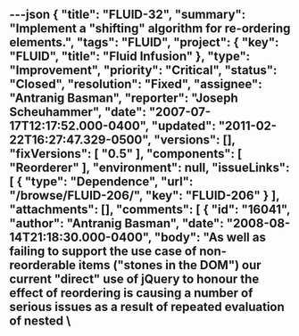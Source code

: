 ---json
{
  "title": "FLUID-32",
  "summary": "Implement a \"shifting\" algorithm for re-ordering elements.",
  "tags": "FLUID",
  "project": {
    "key": "FLUID",
    "title": "Fluid Infusion"
  },
  "type": "Improvement",
  "priority": "Critical",
  "status": "Closed",
  "resolution": "Fixed",
  "assignee": "Antranig Basman",
  "reporter": "Joseph Scheuhammer",
  "date": "2007-07-17T12:17:52.000-0400",
  "updated": "2011-02-22T16:27:47.329-0500",
  "versions": [],
  "fixVersions": [
    "0.5"
  ],
  "components": [
    "Reorderer"
  ],
  "environment": null,
  "issueLinks": [
    {
      "type": "Dependence",
      "url": "/browse/FLUID-206/",
      "key": "FLUID-206"
    }
  ],
  "attachments": [],
  "comments": [
    {
      "id": "16041",
      "author": "Antranig Basman",
      "date": "2008-08-14T21:18:30.000-0400",
      "body": "As well as failing to support the use case of non-reorderable items (\"stones in the DOM\") our current \"direct\" use of jQuery to honour the effect of reordering is causing a number of serious issues as a result of repeated evaluation of nested \\<script> blocks. A dedicated and efficient \"DOM Permutatoin Engine\" is required which manipulates the target elements directly and bypassing the jQuery DOM engine for this task.&#x20;\n\nNotice that the expected behaviour of the permutation engine in the presence of \"stones\" is documented at <http://wiki.fluidproject.org/display/fluid/Reorderer+Shift+Algorithm>\n"
    },
    {
      "id": "16043",
      "author": "Antranig Basman",
      "date": "2008-09-07T18:01:45.000-0400",
      "body": "Drop Manager, Dom Permutation work merged back into trunk at revision 5476\n"
    },
    {
      "id": "16045",
      "author": "Michelle D'Souza",
      "date": "2011-02-22T16:27:47.327-0500",
      "body": "Closing issues that were resolved for 1.0 and earlier releases.&#x20;\n"
    }
  ]
}
---
Currently the Lightbox doesn't have a concept of non-reorderable items. When we add this functionality, we will have to refine our DOM manipulation algorithms to correctly move re-orderable items while leaving non-reorderables in the same position within the DOM.

        
